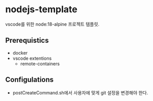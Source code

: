 # nodejs-template

vscode를 위한 node:18-alpine 프로젝트 템플릿.

## Prerequistics

- docker
- vscode extentions
  - remote-containers

## Configulations

- postCreateCommand.sh에서 사용자에 맞게 git 설정을 변경해야 한다.
